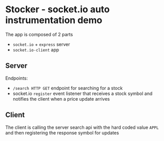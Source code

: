 # Stocker - socket.io auto instrumentation demo

The app is composed of 2 parts

- `socket.io` + `express` server
- `socket.io-client` app

## Server

Endpoints:

- `/search HTTP GET` endpoint for searching for a stock
- socket.io `register` event listener that receives a stock symbol and notifies the client when a price update arrives

## Client

The client is calling the server search api with the hard coded value `APPL` and then registering the response symbol for updates
